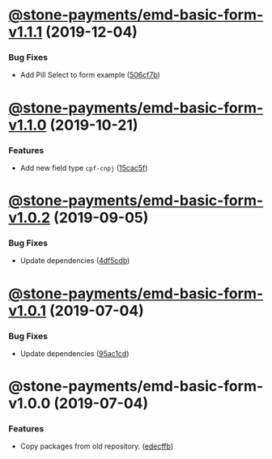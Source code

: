 # [@stone-payments/emd-basic-form-v1.1.1](https://github.com/stone-payments/emerald-web-framework/compare/@stone-payments/emd-basic-form-v1.1.0...@stone-payments/emd-basic-form-v1.1.1) (2019-12-04)


### Bug Fixes

* Add Pill Select to form example ([506cf7b](https://github.com/stone-payments/emerald-web-framework/commit/506cf7b))

# [@stone-payments/emd-basic-form-v1.1.0](https://github.com/stone-payments/emerald-web-framework/compare/@stone-payments/emd-basic-form-v1.0.2...@stone-payments/emd-basic-form-v1.1.0) (2019-10-21)


### Features

* Add new field type `cpf-cnpj` ([15cac5f](https://github.com/stone-payments/emerald-web-framework/commit/15cac5f))

# [@stone-payments/emd-basic-form-v1.0.2](https://github.com/stone-payments/emerald-web-framework/compare/@stone-payments/emd-basic-form-v1.0.1...@stone-payments/emd-basic-form-v1.0.2) (2019-09-05)


### Bug Fixes

* Update dependencies ([4df5cdb](https://github.com/stone-payments/emerald-web-framework/commit/4df5cdb))

# [@stone-payments/emd-basic-form-v1.0.1](https://github.com/stone-payments/emerald-web-framework/compare/@stone-payments/emd-basic-form-v1.0.0...@stone-payments/emd-basic-form-v1.0.1) (2019-07-04)


### Bug Fixes

* Update dependencies ([95ac1cd](https://github.com/stone-payments/emerald-web-framework/commit/95ac1cd))

# @stone-payments/emd-basic-form-v1.0.0 (2019-07-04)


### Features

* Copy packages from old repository. ([edecffb](https://github.com/stone-payments/emerald-web-framework/commit/edecffb))
